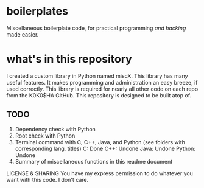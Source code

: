 # boilerplates

Miscellaneous boilerplate code, for practical programming *and hacking* made easier.

# what's in this repository
I created a custom library in Python named miscX. This library has many useful features. It makes programming and administration an easy breeze, if used correctly. This library is required for nearly all other code on each repo from the K0K0$HA GitHub. This repository is designed to be built atop of. 

## TODO
1. Dependency check with Python
2. Root check with Python
3. Terminal command with C, C++, Java, and Python (see folders with corresponding lang. titles)
   C: Done 
   C++: Undone 
   Java: Undone 
   Python: Undone 
4. Summary of miscellaneous functions in this readme document

LICENSE & SHARING
You have my express permission to do whatever you want with this code. I don't care.
